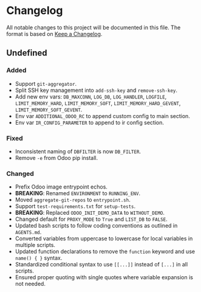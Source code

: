 # Changelog

All notable changes to this project will be documented in this file. The format is based on [Keep a Changelog](https://keepachangelog.com/en/1.1.0/).

## Undefined

### Added

- Support `git-aggregator`.
- Split SSH key management into `add-ssh-key` and `remove-ssh-key`.
- Add new env vars: `DB_MAXCONN`, `LOG_DB`, `LOG_HANDLER`, `LOGFILE`, `LIMIT_MEMORY_HARD`, `LIMIT_MEMORY_SOFT`, `LIMIT_MEMORY_HARD_GEVENT`, `LIMIT_MEMORY_SOFT_GEVENT`.
- Env var `ADDITIONAL_ODOO_RC` to append custom config to main section.
- Env var `IR_CONFIG_PARAMETER` to append to ir config section.

### Fixed

- Inconsistent naming of `DBFILTER` is now `DB_FILTER`.
- Remove `-e` from Odoo pip install.

### Changed

- Prefix Odoo image entrypoint echos.
- **BREAKING**: Renamed `ENVIRONMENT` to `RUNNING_ENV`.
- Moved `aggregate-git-repos` to `entrypoint.sh`.
- Support `test-requirements.txt` for `setup-tests`.
- **BREAKING**: Replaced `ODOO_INIT_DEMO_DATA` to `WITHOUT_DEMO`.
- Changed default for `PROXY_MODE` to `True` and `LIST_DB` to `FALSE`.
- Updated bash scripts to follow coding conventions as outlined in `AGENTS.md`.
- Converted variables from uppercase to lowercase for local variables in multiple scripts.
- Updated function declarations to remove the `function` keyword and use `name() { }` syntax.
- Standardized conditional syntax to use `[[...]]` instead of `[...]` in all scripts.
- Ensured proper quoting with single quotes where variable expansion is not needed.

